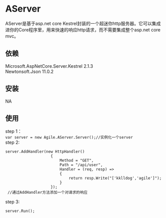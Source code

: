 # AServer
AServer是基于asp.net core Kestrel封装的一个超迷你http服务器。它可以集成进你的Core程序里，用来快速的响应http请求，而不需要集成整个asp.net core mvc。
## 依赖
Microsoft.AspNetCore.Server.Kestrel 2.1.3  
Newtonsoft.Json 11.0.2
## 安装  
NA

## 使用  
step 1：  
```var server = new Agile.AServer.Server();//实例化一个server```  
step 2:
```
server.AddHandler(new HttpHandler()
                    {
                        Method = "GET",
                        Path = "/api/user",
                        Handler = (req, resp) =>
                        {
                            return resp.Write("['kklldog','agile']");
                        }
                    });
 //通过AddHandler方法添加一个对请求的响应
```
step 3:  
```
server.Run();
```
